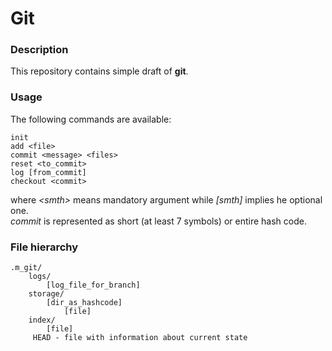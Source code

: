 # Git

### Description

This repository contains simple draft of **git**.

### Usage

The following commands are available:<br/>
```
init
add <file>
commit <message> <files>
reset <to_commit>
log [from_commit]
checkout <commit>
```
where *&lt;smth&gt;* means mandatory argument while *[smth]* 
implies he optional one.<br/>
*commit* is represented as short (at least 7 symbols) or entire hash code.


### File hierarchy

    .m_git/
        logs/
            [log_file_for_branch]
        storage/
            [dir_as_hashcode]
                [file]
        index/
            [file]
         HEAD - file with information about current state
